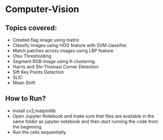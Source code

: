 # Computer-Vision

## Topics covered:
* Created flag image using matrix
* Classify images using HOG feature with SVM classifier.
* Match patches across images using LBP feature.
* Otsu Thresholding
* Segment RGB image using K-clustering.
* Harris and Shi-Thomasi Corner Detection 
* Sift Key Points Detection
* SLIC
* Mean Shift

## How to Run?

* Install cv2,matplotlib
* Open Jupyter Notebook and make sure that files are available in the same folder as jupyter notebook and then start running the code from the beginning.
* Run the cells sequentially.
